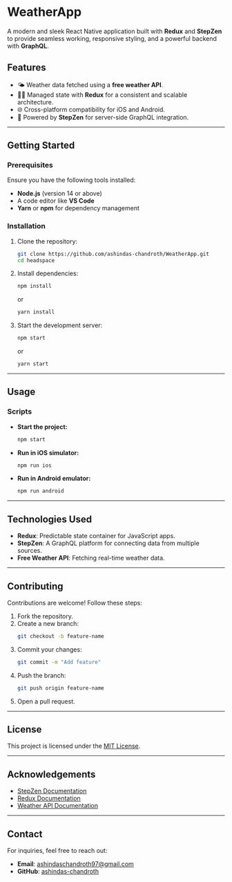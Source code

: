 
# **WeatherApp**  
A modern and sleek React Native application built with **Redux** and **StepZen** to provide seamless working, responsive styling, and a powerful backend with **GraphQL**.  

## **Features**   
- 🌤️ Weather data fetched using a **free weather API**.  
- 🧑‍💻 Managed state with **Redux** for a consistent and scalable architecture.   
- 🌐 Cross-platform compatibility for iOS and Android.  
- 🔌 Powered by **StepZen** for server-side GraphQL integration.
  

---  

## **Getting Started**  

### **Prerequisites**  
Ensure you have the following tools installed:  
- **Node.js** (version 14 or above)  
- A code editor like **VS Code**  
- **Yarn** or **npm** for dependency management  

### **Installation**  
1. Clone the repository:  
    ```bash  
    git clone https://github.com/ashindas-chandroth/WeatherApp.git  
    cd headspace  
    ```  
2. Install dependencies:  
    ```bash  
    npm install  
    ```  
    or  
    ```bash  
    yarn install  
    ```  
3. Start the development server:  
    ```bash  
    npm start  
    ```  
    or  
    ```bash  
    yarn start  
    ```  


---  

## **Usage**  

### **Scripts**  
- **Start the project:**  
   ```bash  
   npm start  
   ```  
- **Run in iOS simulator:**  
   ```bash  
   npm run ios  
   ```  
- **Run in Android emulator:**  
   ```bash  
   npm run android  
   ```  

---  

## **Technologies Used**  
- **Redux**: Predictable state container for JavaScript apps.  
- **StepZen**: A GraphQL platform for connecting data from multiple sources.   
- **Free Weather API**: Fetching real-time weather data.  

---  

## **Contributing**  
Contributions are welcome! Follow these steps:  
1. Fork the repository.  
2. Create a new branch:  
    ```bash  
    git checkout -b feature-name  
    ```  
3. Commit your changes:  
    ```bash  
    git commit -m "Add feature"  
    ```  
4. Push the branch:  
    ```bash  
    git push origin feature-name  
    ```  
5. Open a pull request.  

---  

## **License**  
This project is licensed under the [MIT License](LICENSE).  

---  

## **Acknowledgements**  
- [StepZen Documentation](https://stepzen.com/docs)  
- [Redux Documentation](https://redux.js.org/)
- [Weather API Documentation](https://openweathermap.org/api)  

---  

## **Contact**  
For inquiries, feel free to reach out:  
- **Email**: ashindaschandroth97@gmail.com  
- **GitHub**: [ashindas-chandroth](https://github.com/ashindas-chandroth)  

